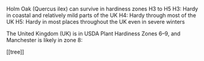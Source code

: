 Holm Oak (Quercus ilex) can survive in hardiness zones H3 to H5
	H3: Hardy in coastal and relatively mild parts of the UK
	H4: Hardy through most of the UK
	H5: Hardy in most places throughout the UK even in severe winters 

The United Kingdom (UK) is in USDA Plant Hardiness Zones 6–9, and Manchester is likely in zone 8:

[[tree]]